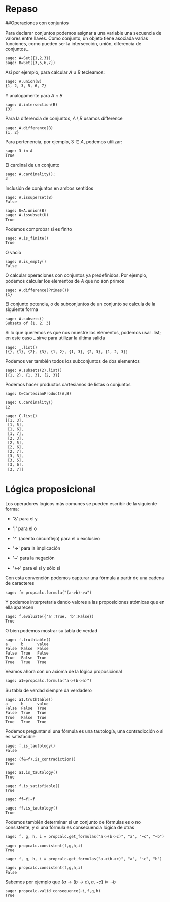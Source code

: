 # Repaso

##Operaciones con conjuntos


Para declarar conjuntos podemos asignar a una variable una secuencia de
valores entre llaves. Como conjunto, un objeto tiene asociada varias
funciones, como pueden ser la intersección, unión, diferencia de
conjuntos...

    sage: A=Set({1,2,3})
    sage: B=Set([3,5,6,7])

Así por ejemplo, para calcular $A\cup B$ tecleamos:

    sage: A.union(B)
    {1, 2, 3, 5, 6, 7}

Y análogamente para $A\cap B$

    sage: A.intersection(B)
    {3}

Para la diferencia de conjuntos, $A\setminus B$ usamos difference

    sage: A.difference(B)
    {1, 2}

Para pertenencia, por ejemplo, $3\in A$, podemos utilizar:

    sage: 3 in A
    True

El cardinal de un conjunto

    sage: A.cardinality();
    3

Inclusión de conjuntos en ambos sentidos

    sage: A.issuperset(B)
    False

    sage: U=A.union(B)
    sage: A.issubset(U)
    True

Podemos comprobar si es finito

    sage: A.is_finite()
    True

O vacío

    sage: A.is_empty()
    False

O calcular operaciones con conjuntos ya predefinidos. Por ejemplo,
podemos calcular los elementos de $A$ que no son primos

    sage: A.difference(Primes())
    {1}

El conjunto potencia, o de subconjuntos de un conjunto se calcula de la
siguiente forma

    sage: A.subsets()
    Subsets of {1, 2, 3}

Si lo que queremos es que nos muestre los elementos, podemos usar .list;
en este caso \_ sirve para utilizar la última salida

    sage: _.list()
    [{}, {1}, {2}, {3}, {1, 2}, {1, 3}, {2, 3}, {1, 2, 3}]

Podemos ver también todos los subconjuntos de dos elementos

    sage: A.subsets(2).list()
    [{1, 2}, {1, 3}, {2, 3}]

Podemos hacer productos cartesianos de listas o conjuntos

    sage: C=CartesianProduct(A,B)

    sage: C.cardinality()
    12

    sage: C.list()
    [[1, 3],
     [1, 5],
     [1, 6],
     [1, 7],
     [2, 3],
     [2, 5],
     [2, 6],
     [2, 7],
     [3, 3],
     [3, 5],
     [3, 6],
     [3, 7]]

# Lógica proposicional

Los operadores lógicos más comunes se pueden escribir de la siguiente
forma:

- '&' para el y

- '|' para el o

- '\^' (acento circunflejo) para el o exclusivo

- '-\>' para la implicación

- '\~' para la negación

- '\<-\>' para el si y sólo si

Con esta convención podemos capturar una fórmula a partir de una cadena
de caracteres

    sage: f= propcalc.formula("(a->b)->a")

Y podemos interpretarla dando valores a las proposiciones atómicas que
en ella aparecen

    sage: f.evaluate({'a':True, 'b':False})
    True

O bien podemos mostrar su tabla de verdad

    sage: f.truthtable()
    a      b      value
    False  False  False  
    False  True   False  
    True   False  True   
    True   True   True   

Veamos ahora con un axioma de la lógica proposicional

    sage: a1=propcalc.formula("a->(b->a)")

Su tabla de verdad siempre da verdadero

    sage: a1.truthtable()
    a      b      value
    False  False  True   
    False  True   True   
    True   False  True   
    True   True   True   

Podemos preguntar si una fórmula es una tautología, una contradicción o
si es satisfacible

    sage: f.is_tautology()
    False

    sage: (f&~f).is_contradiction()
    True

    sage: a1.is_tautology()
    True

    sage: f.is_satisfiable()
    True

    sage: ff=f|~f

    sage: ff.is_tautology()
    True

Podemos también determinar si un conjunto de fórmulas es o no
consistente, y si una fórmula es consecuencia lógica de otras

    sage: f, g, h, i = propcalc.get_formulas("a->(b->c)", "a", "~c", "~b")

    sage: propcalc.consistent(f,g,h,i)
    True

    sage: f, g, h, i = propcalc.get_formulas("a->(b->c)", "a", "~c", "b")

    sage: propcalc.consistent(f,g,h,i)
    False

Sabemos por ejemplo que $\{a\to(b\to c), a,\neg c\}\models \neg b$

    sage: propcalc.valid_consequence(~i,f,g,h)
    True
